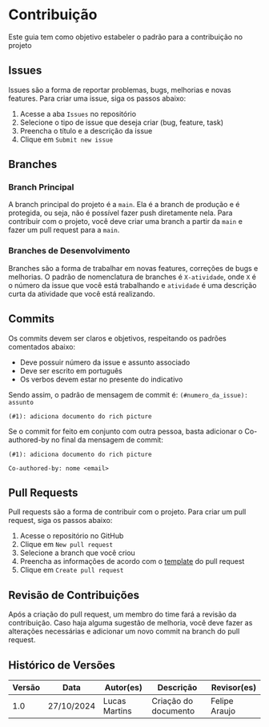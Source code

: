 # Contribuição

Este guia tem como objetivo estabeler o padrão para a contribuição no projeto

## Issues

Issues são a forma de reportar problemas, bugs, melhorias e novas features. Para criar uma issue, siga os passos abaixo:

1. Acesse a aba `Issues` no repositório
2. Selecione o tipo de issue que deseja criar (bug, feature, task)
3. Preencha o título e a descrição da issue
4. Clique em `Submit new issue`

## Branches

### Branch Principal

A branch principal do projeto é a `main`. Ela é a branch de produção e é protegida, ou seja, não é possível fazer push diretamente nela. Para contribuir com o projeto, você deve criar uma branch a partir da `main` e fazer um pull request para a `main`.

### Branches de Desenvolvimento

Branches são a forma de trabalhar em novas features, correções de bugs e melhorias. O padrão de nomenclatura de branches é `X-atividade`, onde `X` é o número da issue que você está trabalhando e `atividade` é uma descrição curta da atividade que você está realizando.

## Commits

Os commits devem ser claros e objetivos, respeitando os padrões comentados abaixo:

- Deve possuir número da issue e assunto associado
- Deve ser escrito em português
- Os verbos devem estar no presente do indicativo

Sendo assim, o padrão de mensagem de commit é: `(#numero_da_issue): assunto`

```
(#1): adiciona documento do rich picture
```

Se o commit for feito em conjunto com outra pessoa, basta adicionar o Co-authored-by no final da mensagem de commit:

```
(#1): adiciona documento do rich picture

Co-authored-by: nome <email>
```

## Pull Requests

Pull requests são a forma de contribuir com o projeto. Para criar um pull request, siga os passos abaixo:

1. Acesse o repositório no GitHub
2. Clique em `New pull request`
3. Selecione a branch que você criou
4. Preencha as informações de acordo com o [template](./.github/pull_request_template.md) do pull request
5. Clique em `Create pull request`

## Revisão de Contribuições

Após a criação do pull request, um membro do time fará a revisão da contribuição. Caso haja alguma sugestão de melhoria, você deve fazer as alterações necessárias e adicionar um novo commit na branch do pull request.

## Histórico de Versões

| Versão | Data      | Autor(es) | Descrição | Revisor(es) |
|--------|-----------|-----------|-----------|-------------|
| 1.0 | 27/10/2024 | Lucas Martins | Criação do documento | Felipe Araujo |